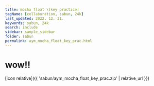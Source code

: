 ```yaml
---
title: mocha float \[key practice]
tagName: [collaboration, sabun, 24k]
last_updated: 2022. 12. 31.
keywords: sabun, 24k
search: include
sidebar: sample_sidebar
folder: sabun
permalink: aym_mocha_float_key_prac.html
---
```


# wow!!


[icon relative]({{ 'sabun/aym_mocha_float_key_prac.zip' | relative_url }})
